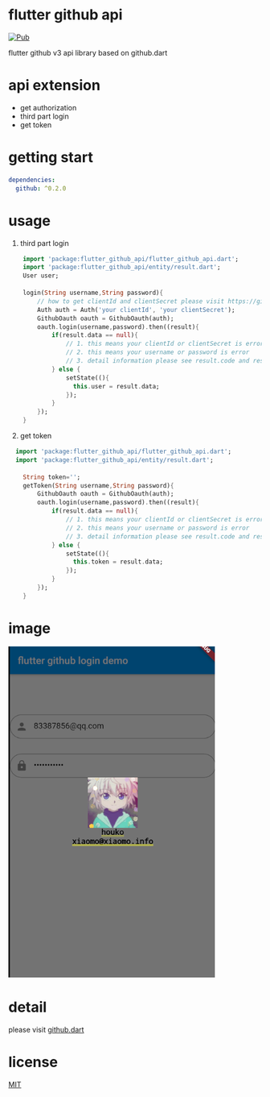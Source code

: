 # flutter github api
[![Pub](https://img.shields.io/pub/v/flutter_github_api.svg)](https://pub.dartlang.org/packages/flutter_github_api)

flutter github v3 api library based on github.dart   

# api extension
- get authorization
- third part login
- get token

# getting start
```yaml
dependencies:
  github: ^0.2.0
```


# usage
1. third part login

```dart
    import 'package:flutter_github_api/flutter_github_api.dart';
    import 'package:flutter_github_api/entity/result.dart';
    User user;

    login(String username,String password){
    	// how to get clientId and clientSecret please visit https://github.com/settings/apps/new
        Auth auth = Auth('your clientId', 'your clientSecret');
        GithubOauth oauth = GithubOauth(auth);
        oauth.login(username,password).then((result){
        	if(result.data == null){
        		// 1. this means your clientId or clientSecret is error
        		// 2. this means your username or password is error
        		// 3. detail information please see result.code and result.message
        	} else {
        		setState((){
        		  this.user = result.data;
        		});
        	}
        });
    }
```



2. get token

```dart
  import 'package:flutter_github_api/flutter_github_api.dart';
  import 'package:flutter_github_api/entity/result.dart';
  
    String token='';
    getToken(String username,String password){
	    GithubOauth oauth = GithubOauth(auth);
	    oauth.login(username,password).then((result){
            if(result.data == null){
                // 1. this means your clientId or clientSecret is error
                // 2. this means your username or password is error
                // 3. detail information please see result.code and result.message
            } else {
                setState((){
                  this.token = result.data;
                });
            }
        });
    }
```

# image
![](image/demo.png)


# detail 
please visit [github.dart](https://github.com/SpinlockLabs/github.dart)

# license
[MIT](LICENSE)